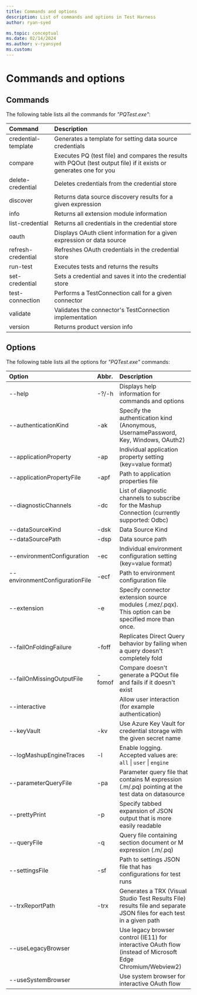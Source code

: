 ```yaml
---
title: Commands and options
description: List of commands and options in Test Harness
author: ryan-syed

ms.topic: conceptual
ms.date: 02/14/2024
ms.author: v-ryansyed
ms.custom:
---
```


# Commands and options

## Commands

The following table lists all the commands for *"PQTest.exe"*:

| Command             | Description                                                                                                          |
| :------------------ | :--------------------------------------------------------------------------------------------------------------------|
| credential-template | Generates a template for setting data source credentials                                                             |
| compare             | Executes PQ (test file) and compares the results with PQOut (test output file) if it exists or generates one for you |
| delete-credential   | Deletes credentials from the credential store                                                                        |
| discover            | Returns data source discovery results for a given expression                                                         |
| info                | Returns all extension module information                                                                             |
| list-credential     | Returns all credentials in the credential store                                                                      |
| oauth               | Displays OAuth client information for a given expression or data source                                              |
| refresh-credential  | Refreshes OAuth credentials in the credential store                                                                  |
| run-test            | Executes tests and returns the results                                                                               |
| set-credential      | Sets a credential and saves it into the credential store                                                             |
| test-connection     | Performs a TestConnection call for a given connector                                                                 |
| validate            | Validates the connector's TestConnection implementation                                                              |
| version             | Returns product version info                                                                                         |

## Options

The following table lists all the options for *"PQTest.exe"* commands:

| Option                         | Abbr. | Description                                                                                                             |
| :----------------------------- | :---- | :-----------------------------------------------------------------------------------------------------------------------|
| --help                         | -?/-h | Displays help information for commands and options                                                                      |
| --authenticationKind           | -ak   | Specify the authentication kind (Anonymous, UsernamePassword, Key, Windows, OAuth2)                                     |
| --applicationProperty          | -ap   | Individual application property setting (key=value format)                                                              |
| --applicationPropertyFile      | -apf  | Path to application properties file                                                                                     |
| --diagnosticChannels           | -dc   | List of diagnostic channels to subscribe for the Mashup Connection (currently supported: Odbc)                          |
| --dataSourceKind               | -dsk  | Data Source Kind                                                                                                        |
| --dataSourcePath               | -dsp  | Data source path                                                                                                        |
| --environmentConfiguration     | -ec   | Individual environment configuration setting (key=value format)                                                         |
| --environmentConfigurationFile | -ecf  | Path to environment configuration file                                                                                  |
| --extension                    | -e    | Specify connector extension source modules (.mez/.pqx).<br>This option can be specified more than once.                 |
| --failOnFoldingFailure         | -foff | Replicates Direct Query behavior by failing when a query doesn't completely fold                                        |
| --failOnMissingOutputFile      | -fomof| Compare doesn't generate a PQOut file and fails if it doesn't exist                                                     |
| --interactive                  |       | Allow user interaction (for example authentication)                                                                     |
| --keyVault                     | -kv   | Use Azure Key Vault for credential storage with the given secret name                                                   |
| --logMashupEngineTraces        | -l    | Enable logging. Accepted values are: `all` \| `user` \| `engine`                                                        |
| --parameterQueryFile           | -pa   | Parameter query file that contains M expression (.m/.pq) pointing at the test data on datasource                        |
| --prettyPrint                  | -p    | Specify tabbed expansion of JSON output that is more easily readable                                                    |
| --queryFile                    | -q    | Query file containing section document or M expression (.m/.pq)                                                         |
| --settingsFile                 | -sf   | Path to settings JSON file that has configurations for test runs                                                        |
| --trxReportPath                | -trx  | Generates a TRX (Visual Studio Test Results File) results file and separate JSON files for each test in a given path    |
| --useLegacyBrowser             |       | Use legacy browser control (IE11) for interactive OAuth flow (instead of Microsoft Edge Chromium/Webview2)              |
| --useSystemBrowser             |       | Use system browser for interactive OAuth flow                                                                           |
